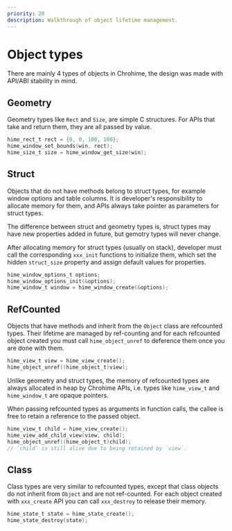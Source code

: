 ```yaml
---
priority: 20
description: Walkthrough of object lifetime management.
---
```


# Object types

There are mainly 4 types of objects in Chrohime, the design was made with
API/ABI stability in mind.

## Geometry

Geometry types like `Rect` and `Size`, are simple C structures. For APIs that
take and return them, they are all passed by value.

```c
hime_rect_t rect = {0, 0, 100, 100};
hime_window_set_bounds(win, rect);
hime_size_t size = hime_window_get_size(win);
```

## Struct

Objects that do not have methods belong to struct types, for example window
options and table columns. It is developer's responsibility to allocate memory
for them, and APIs always take pointer as parameters for struct types.

The difference between struct and geometry types is, struct types may have new
properties added in future, but gemotry types will never change.

After allocating memory for struct types (usually on stack), developer must
call the corresponding `xxx_init` functions to initialize them, which set the
hidden `struct_size` property and assign default values for properties.

```c
hime_window_options_t options;
hime_window_options_init(&options);
hime_window_t window = hime_window_create(&options);
```

## RefCounted

Objects that have methods and inherit from the `Object` class are refcounted
types. Their lifetime are managed by ref-counting and for each refcounted object
created you must call `hime_object_unref` to deference them once you are done
with them.

```c
hime_view_t view = hime_view_create();
hime_object_unref((hime_object_t)view);
```

Unlike geometry and struct types, the memory of refcounted types are always
allocated in heap by Chrohime APIs, i.e. types like `hime_view_t` and
`hime_window_t` are opaque pointers.

When passing refcounted types as arguments in function calls, the callee is free
to retain a reference to the passed object.

```c
hime_view_t child = hime_view_create();
hime_view_add_child_view(view, child);
hime_object_unref((hime_object_t)child);
// `child` is still alive due to being retained by `view`.
```

## Class

Class types are very similar to refcounted types, except that class objects do
not inherit from `Object` and are not ref-counted. For each object created with
`xxx_create` API you can call `xxx_destroy` to release their memory.

```c
hime_state_t state = hime_state_create();
hime_state_destroy(state);
```

